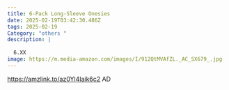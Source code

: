 ```yaml
---
title: 6-Pack Long-Sleeve Onesies
date: 2025-02-19T03:42:30.486Z
tags: 2025-02-19
Category: "others "
description: |
  
  6.XX
image: https://m.media-amazon.com/images/I/912QtMVAfZL._AC_SX679_.jpg
---
```

https://amzlink.to/az0Yl4Iaik6c2   AD